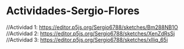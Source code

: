 # Actividades-Sergio-Flores
//Actividad 1: https://editor.p5js.org/Sergio6788/sketches/Bm288NB1O
//Actividad 2: https://editor.p5js.org/Sergio6788/sketches/XenZdRsSj
//Actividad 3: https://editor.p5js.org/Sergio6788/sketches/xIliq_65i
